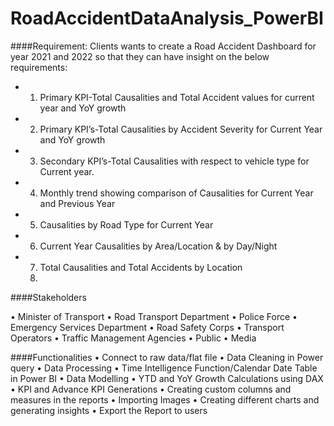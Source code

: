 # RoadAccidentDataAnalysis_PowerBI

####Requirement:
Clients wants to create a Road Accident Dashboard for year 2021 and 2022 so that they can have insight on the below requirements:
- 1.	Primary KPI-Total Causalities and Total Accident values for current year and YoY growth
- 2.	Primary KPI’s-Total Causalities by Accident Severity for Current Year and YoY growth
- 3.	Secondary KPI’s-Total Causalities with respect to vehicle type for Current year.
- 4.	Monthly trend showing comparison of Causalities for Current Year and Previous Year
- 5.	Causalities by Road Type for Current Year
- 6.	Current Year Causalities by Area/Location & by Day/Night
- 7.	Total Causalities and Total Accidents by Location
  8.	
####Stakeholders

•	Minister of Transport
•	Road Transport Department
•	Police Force
•	Emergency Services Department
•	Road Safety Corps
•	Transport Operators
•	Traffic Management Agencies
•	Public
•	Media

####Functionalities
•	Connect to raw data/flat file
•	Data Cleaning in Power query
•	Data Processing
•	Time Intelligence Function/Calendar Date Table in Power BI
•	Data Modelling
•	YTD and YoY Growth Calculations using DAX
•	KPI and Advance KPI Generations
•	Creating custom columns and measures in the reports
•	Importing Images
•	Creating different charts and generating insights
•	Export the Report to users

